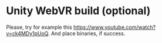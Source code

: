 Unity WebVR build (optional)
==
Please, try for example this https://www.youtube.com/watch?v=ck4MDy1pUoQ. And place binaries, if success.